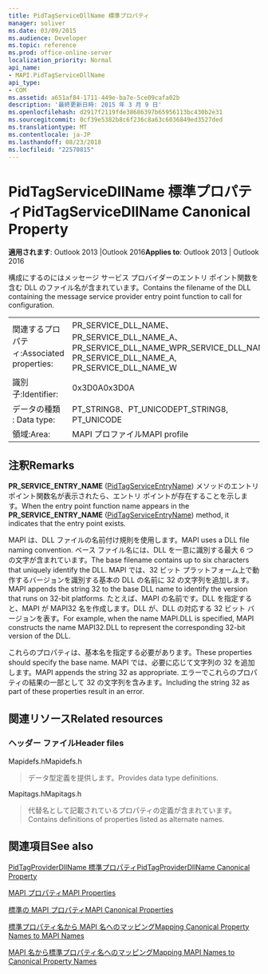 ```yaml
---
title: PidTagServiceDllName 標準プロパティ
manager: soliver
ms.date: 03/09/2015
ms.audience: Developer
ms.topic: reference
ms.prod: office-online-server
localization_priority: Normal
api_name:
- MAPI.PidTagServiceDllName
api_type:
- COM
ms.assetid: a651af84-1711-449e-ba7e-5ce09cafa02b
description: '最終更新日時: 2015 年 3 月 9 日'
ms.openlocfilehash: d2917f2119fde38686397b65956113bc430b2e31
ms.sourcegitcommit: 0cf39e5382b8c6f236c8a63c6036849ed3527ded
ms.translationtype: MT
ms.contentlocale: ja-JP
ms.lasthandoff: 08/23/2018
ms.locfileid: "22570815"
---
```

# <a name="pidtagservicedllname-canonical-property"></a><span data-ttu-id="a53f3-103">PidTagServiceDllName 標準プロパティ</span><span class="sxs-lookup"><span data-stu-id="a53f3-103">PidTagServiceDllName Canonical Property</span></span>

  
  
<span data-ttu-id="a53f3-104">**適用されます**: Outlook 2013 |Outlook 2016</span><span class="sxs-lookup"><span data-stu-id="a53f3-104">**Applies to**: Outlook 2013 | Outlook 2016</span></span> 
  
<span data-ttu-id="a53f3-105">構成にするのにはメッセージ サービス プロバイダーのエントリ ポイント関数を含む DLL のファイル名が含まれています。</span><span class="sxs-lookup"><span data-stu-id="a53f3-105">Contains the filename of the DLL containing the message service provider entry point function to call for configuration.</span></span>
  
|||
|:-----|:-----|
|<span data-ttu-id="a53f3-106">関連するプロパティ:</span><span class="sxs-lookup"><span data-stu-id="a53f3-106">Associated properties:</span></span>  <br/> |<span data-ttu-id="a53f3-107">PR_SERVICE_DLL_NAME、PR_SERVICE_DLL_NAME_A、PR_SERVICE_DLL_NAME_W</span><span class="sxs-lookup"><span data-stu-id="a53f3-107">PR_SERVICE_DLL_NAME, PR_SERVICE_DLL_NAME_A, PR_SERVICE_DLL_NAME_W</span></span>  <br/> |
|<span data-ttu-id="a53f3-108">識別子:</span><span class="sxs-lookup"><span data-stu-id="a53f3-108">Identifier:</span></span>  <br/> |<span data-ttu-id="a53f3-109">0x3D0A</span><span class="sxs-lookup"><span data-stu-id="a53f3-109">0x3D0A</span></span>  <br/> |
|<span data-ttu-id="a53f3-110">データの種類 : </span><span class="sxs-lookup"><span data-stu-id="a53f3-110">Data type:</span></span>  <br/> |<span data-ttu-id="a53f3-111">PT_STRING8、PT_UNICODE</span><span class="sxs-lookup"><span data-stu-id="a53f3-111">PT_STRING8, PT_UNICODE</span></span>  <br/> |
|<span data-ttu-id="a53f3-112">領域:</span><span class="sxs-lookup"><span data-stu-id="a53f3-112">Area:</span></span>  <br/> |<span data-ttu-id="a53f3-113">MAPI プロファイル</span><span class="sxs-lookup"><span data-stu-id="a53f3-113">MAPI profile</span></span>  <br/> |
   
## <a name="remarks"></a><span data-ttu-id="a53f3-114">注釈</span><span class="sxs-lookup"><span data-stu-id="a53f3-114">Remarks</span></span>

<span data-ttu-id="a53f3-115">**PR_SERVICE_ENTRY_NAME** ([PidTagServiceEntryName](pidtagserviceentryname-canonical-property.md)) メソッドのエントリ ポイント関数名が表示されたら、エントリ ポイントが存在することを示します。</span><span class="sxs-lookup"><span data-stu-id="a53f3-115">When the entry point function name appears in the **PR_SERVICE_ENTRY_NAME** ([PidTagServiceEntryName](pidtagserviceentryname-canonical-property.md)) method, it indicates that the entry point exists.</span></span>
  
<span data-ttu-id="a53f3-116">MAPI は、DLL ファイルの名前付け規則を使用します。</span><span class="sxs-lookup"><span data-stu-id="a53f3-116">MAPI uses a DLL file naming convention.</span></span> <span data-ttu-id="a53f3-117">ベース ファイル名には、DLL を一意に識別する最大 6 つの文字が含まれています。</span><span class="sxs-lookup"><span data-stu-id="a53f3-117">The base filename contains up to six characters that uniquely identify the DLL.</span></span> <span data-ttu-id="a53f3-118">MAPI では、32 ビット プラットフォーム上で動作するバージョンを識別する基本の DLL の名前に 32 の文字列を追加します。</span><span class="sxs-lookup"><span data-stu-id="a53f3-118">MAPI appends the string 32 to the base DLL name to identify the version that runs on 32-bit platforms.</span></span> <span data-ttu-id="a53f3-119">たとえば、MAPI の名前です。DLL を指定すると、MAPI が MAPI32 名を作成します。DLL が、DLL の対応する 32 ビット バージョンを表す。</span><span class="sxs-lookup"><span data-stu-id="a53f3-119">For example, when the name MAPI.DLL is specified, MAPI constructs the name MAPI32.DLL to represent the corresponding 32-bit version of the DLL.</span></span>
  
<span data-ttu-id="a53f3-120">これらのプロパティは、基本名を指定する必要があります。</span><span class="sxs-lookup"><span data-stu-id="a53f3-120">These properties should specify the base name.</span></span> <span data-ttu-id="a53f3-121">MAPI では、必要に応じて文字列の 32 を追加します。</span><span class="sxs-lookup"><span data-stu-id="a53f3-121">MAPI appends the string 32 as appropriate.</span></span> <span data-ttu-id="a53f3-122">エラーでこれらのプロパティの結果の一部として 32 の文字列を含みます。</span><span class="sxs-lookup"><span data-stu-id="a53f3-122">Including the string 32 as part of these properties result in an error.</span></span>
  
## <a name="related-resources"></a><span data-ttu-id="a53f3-123">関連リソース</span><span class="sxs-lookup"><span data-stu-id="a53f3-123">Related resources</span></span>

### <a name="header-files"></a><span data-ttu-id="a53f3-124">ヘッダー ファイル</span><span class="sxs-lookup"><span data-stu-id="a53f3-124">Header files</span></span>

<span data-ttu-id="a53f3-125">Mapidefs.h</span><span class="sxs-lookup"><span data-stu-id="a53f3-125">Mapidefs.h</span></span>
  
> <span data-ttu-id="a53f3-126">データ型定義を提供します。</span><span class="sxs-lookup"><span data-stu-id="a53f3-126">Provides data type definitions.</span></span>
    
<span data-ttu-id="a53f3-127">Mapitags.h</span><span class="sxs-lookup"><span data-stu-id="a53f3-127">Mapitags.h</span></span>
  
> <span data-ttu-id="a53f3-128">代替名として記載されているプロパティの定義が含まれています。</span><span class="sxs-lookup"><span data-stu-id="a53f3-128">Contains definitions of properties listed as alternate names.</span></span>
    
## <a name="see-also"></a><span data-ttu-id="a53f3-129">関連項目</span><span class="sxs-lookup"><span data-stu-id="a53f3-129">See also</span></span>



[<span data-ttu-id="a53f3-130">PidTagProviderDllName 標準プロパティ</span><span class="sxs-lookup"><span data-stu-id="a53f3-130">PidTagProviderDllName Canonical Property</span></span>](pidtagproviderdllname-canonical-property.md)


[<span data-ttu-id="a53f3-131">MAPI プロパティ</span><span class="sxs-lookup"><span data-stu-id="a53f3-131">MAPI Properties</span></span>](mapi-properties.md)
  
[<span data-ttu-id="a53f3-132">標準の MAPI プロパティ</span><span class="sxs-lookup"><span data-stu-id="a53f3-132">MAPI Canonical Properties</span></span>](mapi-canonical-properties.md)
  
[<span data-ttu-id="a53f3-133">標準プロパティ名から MAPI 名へのマッピング</span><span class="sxs-lookup"><span data-stu-id="a53f3-133">Mapping Canonical Property Names to MAPI Names</span></span>](mapping-canonical-property-names-to-mapi-names.md)
  
[<span data-ttu-id="a53f3-134">MAPI 名から標準プロパティ名へのマッピング</span><span class="sxs-lookup"><span data-stu-id="a53f3-134">Mapping MAPI Names to Canonical Property Names</span></span>](mapping-mapi-names-to-canonical-property-names.md)

